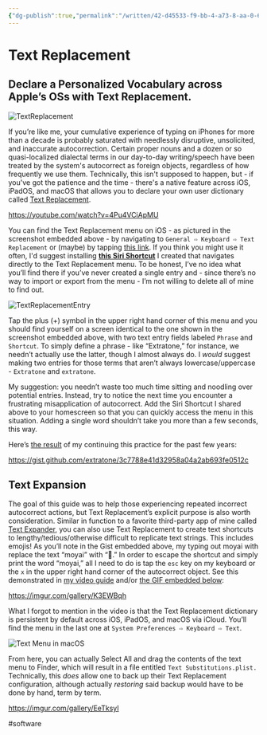 ```yaml
---
{"dg-publish":true,"permalink":"/written/42-d45533-f9-bb-4-a73-8-aa-0-6-ef-2-cedfce-7-d/","dgHomeLink":true,"dgPassFrontmatter":false}
---
```


# Text Replacement

## Declare a Personalized Vocabulary across Apple’s OSs with Text Replacement.

![TextReplacement](https://user-images.githubusercontent.com/43663476/152093082-5a6df76f-c1f1-45fa-a38a-d03f57a93c8f.png)

<!--more-->

If you’re like me, your cumulative experience of typing on iPhones for more than a decade is probably saturated with needlessly disruptive, unsolicited, and inaccurate autocorrection. Certain proper nouns and a dozen or so quasi-localized dialectal terms in our day-to-day writing/speech have been treated by the system's autocorrect as foreign objects, regardless of how frequently we use them. Technically, this isn't supposed to happen, but - if you've got the patience and the time - there's a native feature across iOS, iPadOS, and macOS that allows you to declare your own user dictionary called [Text Replacement](https://support.apple.com/guide/iphone/use-text-replacements-iph6d01d862/ios).

https://youtube.com/watch?v=4Pu4VCiApMU

You can find the Text Replacement menu on iOS - as pictured in the screenshot embedded above - by navigating to `General ⇨ Keyboard ⇨ Text Replacement` or (maybe) by tapping [this link](prefs:root=General&path=Keyboard/USER_DICTIONARY). If you think you might use it often, I'd suggest installing [**this Siri Shortcut**](https://www.icloud.com/shortcuts/e6d56b3fe8bc40639a60f166315f255b) I created that navigates directly to the Text Replacement menu. To be honest, I’ve no idea what you’ll find there if you’ve never created a single entry and - since there’s no way to import or export from the menu - I’m not willing to delete all of mine to find out. 

![TextReplacementEntry](https://user-images.githubusercontent.com/43663476/152147580-9054ee94-7e04-4895-be1c-b0ca4209fd75.png)

Tap the plus (+) symbol in the upper right hand corner of this menu and you should find yourself on a screen identical to the one shown in the screenshot embedded above, with two text entry fields labeled `Phrase` and `Shortcut`. To simply define a phrase - like “Extratone,” for instance, we needn’t actually use the latter, though I almost always do. I *would* suggest making two entries for those terms that aren’t always lowercase/uppercase - `Extratone` and `extratone`.

My suggestion: you needn’t waste too much time sitting and noodling over potential entries. Instead, try to notice the next time you encounter a frustrating misapplication of autocorrect. Add the Siri Shortcut I shared above to your homescreen so that you can quickly access the menu in this situation. Adding a single word shouldn’t take you more than a few seconds, this way.

Here’s [the result](https://gist.github.com/extratone/3c7788e41d32958a04a2ab693fe0512c) of my continuing this practice for the past few years:

https://gist.github.com/extratone/3c7788e41d32958a04a2ab693fe0512c

## Text Expansion

The goal of this guide was to help those experiencing repeated incorrect autocorrect actions, but Text Replacement’s explicit purpose is also worth consideration. Similar in function to a favorite third-party app of mine called [Text Expander](https://apps.apple.com/us/app/textexpander-keyboard/id1075927186), you can also use Text Replacement to create text shortcuts to lengthy/tedious/otherwise difficult to replicate text strings. This includes emojis! As you’ll note in the Gist embedded above, my typing out moyai with replace the text “moyai” with “🗿.” In order to escape the shortcut and simply print the word “moyai,” all I need to do is tap the `esc` key on my keyboard or the `x` in the upper right hand corner of the autocorrect object. See this demonstrated in [my video guide](https://youtu.be/4Pu4VCiApMU) and/or [the GIF embedded below](https://imgur.com/gallery/K3EWBqh):

https://imgur.com/gallery/K3EWBqh

What I forgot to mention in the video is that the Text Replacement dictionary is persistent by default across iOS, iPadOS, and macOS via iCloud. You’ll find the menu in the last one at `System Preferences ⇨ Keyboard ⇨ Text`.

![Text Menu in macOS](https://user-images.githubusercontent.com/43663476/152279207-96d4b8e2-2cd6-4393-a4fe-8f61abb0ab93.png)

From here, you can actually Select All and drag the contents of the text menu to Finder, which will result in a file entitled `Text Substitutions.plist.` Technically, this *does* allow one to back up their Text Replacement configuration, although actually *restoring* said backup would have to be done by hand, term by term.

https://imgur.com/gallery/EeTksyI

#software